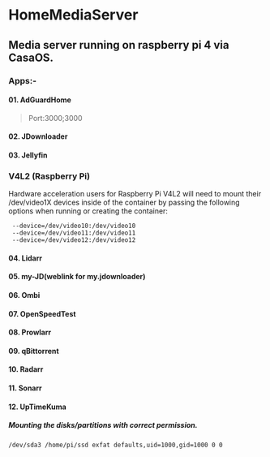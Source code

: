 # HomeMediaServer
## Media server running on raspberry pi 4 via CasaOS.

### Apps:- 
#### 01. AdGuardHome

  > Port:3000;3000

#### 02. JDownloader



#### 03. Jellyfin
  ### V4L2 (Raspberry Pi)
  Hardware acceleration users for Raspberry Pi V4L2 will need to mount their /dev/video1X devices inside of the container by passing the following options when running or creating the container: 

     --device=/dev/video10:/dev/video10  
     --device=/dev/video11:/dev/video11  
     --device=/dev/video12:/dev/video12  

#### 04. Lidarr
#### 05. my-JD(weblink for my.jdownloader)
#### 06. Ombi
#### 07. OpenSpeedTest
#### 08. Prowlarr
#### 09. qBittorrent
#### 10. Radarr
#### 11. Sonarr
#### 12. UpTimeKuma

##### Mounting the disks/partitions with correct permission. 
    /dev/sda3 /home/pi/ssd exfat defaults,uid=1000,gid=1000 0 0
